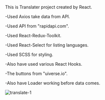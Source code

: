 This is Translater project created by React.

-Used Axios take data from API.

-Used API from "rapidapi.com".

-Used React-Redux-Toolkit.

-Used React-Select for listing languages.

-Used SCSS for styling.

-Also have used various React Hooks.

-The buttons from "uiverse.io".

-Also have Loader working before data comes.


![translate-1](https://github.com/evliyademiray/Translate/assets/139562305/e8789726-eb74-4724-a1da-757dff636e47)
